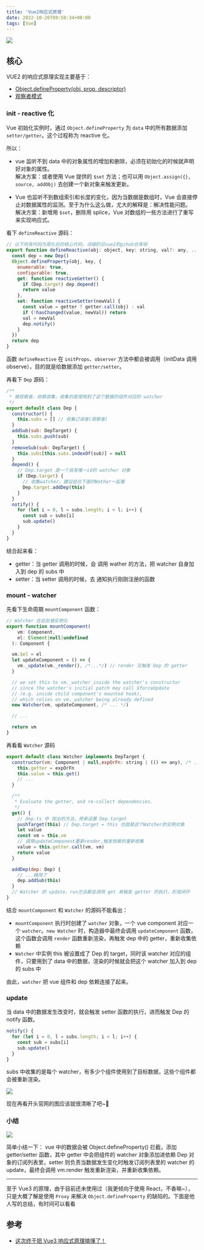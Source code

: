 ```yaml
---
title: 'Vue2响应式原理'
date: 2022-10-26T09:58:34+08:00
tags: [Vue]
---
```


![](https://cdn.jsdelivr.net/gh/yokiizx/picgo@main/img/202210261654753.png)

## 核心

VUE2 的响应式原理实现主要基于：

- [Object.defineProperty(obj, prop, descriptor)](https://developer.mozilla.org/zh-CN/docs/Web/JavaScript/Reference/Global_Objects/Object/defineProperty)
- [观察者模式](https://yokiizx.site/posts/js/%E8%A7%82%E5%AF%9F%E8%80%85%E5%92%8C%E5%8F%91%E5%B8%83%E8%AE%A2%E9%98%85/)

### init - reactive 化

Vue 初始化实例时，通过 `Object.defineProperty` 为 `data` 中的所有数据添加 `setter/getter`。这个过程称为 reactive 化。

所以：

- vue 监听不到 data 中的对象属性的增加和删除，必须在初始化的时候就声明好对象的属性。  
  解决方案：或者使用 Vue 提供的 `$set` 方法；也可以用 `Object.assign({}, source, addObj)` 去创建一个新对象来触发更新。

- Vue 也监听不到数组索引和长度的变化，因为当数据是数组时，Vue 会直接停止对数据属性的监测。至于为什么这么做，尤大的解释是：解决性能问题。  
  解决方案：新增用 `$set`，删除用 splice，Vue 对数组的一些方法进行了重写来实现响应式。

看下 `defineReactive` 源码：

```js
// 以下所有代码为简化后的核心代码，详细的见vue2的gihub仓库哈
export function defineReactive(obj: object, key: string, val?: any, ...otehrs) {
  const dep = new Dep()
  Object.defineProperty(obj, key, {
    enumerable: true,
    configurable: true,
    get: function reactiveGetter() {
      if (Dep.target) dep.depend()
      return value
    },
    set: function reactiveSetter(newVal) {
      const value = getter ? getter.call(obj) : val
      if (!hasChanged(value, newVal)) return
      val = newVal
      dep.notify()
    }
  })
  return dep
}
```

函数 `defineReactive` 在 `initProps`、`observer` 方法中都会被调用（initData 调用 observe），目的就是给数据添加 `getter/setter`。

再看下 `Dep` 源码：

```js
/**
 * 被观察者，依赖收集，收集的是使用到了这个数据的组件对应的 watcher
 */
export default class Dep {
  constructor() {
    this.subs = [] // 收集订阅者(观察者)
  }
  addSub(sub: DepTarget) {
    this.subs.push(sub)
  }
  removeSub(sub: DepTarget) {
    this.subs[this.subs.indexOf(sub)] = null
  }
  depend() {
    // Dep.target 是一个具有唯一id的 watcher 对象
    if (Dep.target) {
      // 收集watcher，建议结合下面的Wather一起看
      Dep.target.addDep(this)
    }
  }
  notify() {
    for (let i = 0, l = subs.length; i < l; i++) {
      const sub = subs[i]
      sub.update()
    }
  }
}
```

结合起来看：

- getter：当 getter 调用的时候，会 调用 wather 的方法，把 watcher 自身加入到 dep 的 subs 中
- setter：当 setter 调用的时候，去 通知执行刚刚注册的函数

### mount - watcher

先看下生命周期 `mountComponent` 函数：

```js
// Watcher 在此处被实例化
export function mountComponent(
    vm: Component,
    el: Element|null|undefined
  ): Component {

  vm.$el = el
  let updateComponent = () => {
    vm._update(vm._render(), /*...*/) // render 又触发 Dep 的 getter
  }

  // we set this to vm._watcher inside the watcher's constructor
  // since the watcher's initial patch may call $forceUpdate
  // (e.g. inside child component's mounted hook),
  // which relies on vm._watcher being already defined
  new Watcher(vm, updateComponent, /* ... */)

  // ...

  return vm
}
```

再看看 `Watcher` 源码

```js
export default class Watcher implements DepTarget {
  constructor(vm: Component | null,expOrFn: string | (() => any), /* ... */) {
    this.getter = expOrFn
    this.value = this.get()
    // ...
  }

  /**
   * Evaluate the getter, and re-collect dependencies.
   */
  get() {
    // dep.ts 中 抛出的方法，用来设置 Dep.target
    pushTarget(this) // Dep.target = this 也就是这个Watcher的实例对象
    let value
    const vm = this.vm
    // 调用updateComponent重新render,触发依赖的重新收集
    value = this.getter.call(vm, vm)
    return value
  }

  addDep(dep: Dep) {
    // ...精简了
    dep.addSub(this)
  }
  // Watcher 的 update、run方法都会调用 get 来触发 getter 的执行，形成闭环
}
```

结合 `mountComponent` 和 `Watcher` 的源码不能看出：

- `mountComponent` 执行时创建了 `watcher` 对象，一个 vue component 对应一个 `watcher`。`new Watcher` 时，构造器中最终会调用 `updateComponent` 函数，这个函数会调用 `render` 函数重新渲染，再触发 dep 中的 getter，重新收集依赖
- `Watcher` 中实例 this 被设置成了 Dep 的 target，同时该 watcher 对应的组件，只要用到了 data 中的数据，渲染的时候就会把这个 watcher 加入到 dep 的 subs 中

由此，`watcher` 把 vue 组件和 dep 依赖连接了起来。

### update

当 data 中的数据发生改变时，就会触发 setter 函数的执行，进而触发 Dep 的 notify 函数。

```js
notify() {
  for (let i = 0, l = subs.length; i < l; i++) {
    const sub = subs[i]
    sub.update()
  }
}
```

subs 中收集的是每个 watcher，有多少个组件使用到了目标数据，这些个组件都会被重新渲染。

![](https://cdn.jsdelivr.net/gh/yokiizx/picgo@main/img/202210270940977.png)

现在再看开头官网的图应该就很清晰了吧~👻

### 小结

![](https://cdn.jsdelivr.net/gh/yokiizx/picgo@main/img/202302221241366.png)

简单小结一下： vue 中的数据会被 Object.defineProperty() 拦截，添加 getter/setter 函数，其中 getter 中会把组件的 watcher 对象添加进依赖 Dep 对象的订阅列表里，setter 则负责当数据发生变化时触发订阅列表里的 watcher 的 update，最终会调用 vm.render 触发重新渲染，并重新收集依赖。

---

至于 Vue3 的原理，由于目前还未使用过（我更倾向于使用 React，不香嘛~），只是大概了解是使用 `Proxy` 来解决 `Object.defineProperty` 的缺陷的。下面是他人写的总结，有时间可以看看

## 参考

- [这次终于把 Vue3 响应式原理搞懂了！](https://mp.weixin.qq.com/s/F2yYqXE_xTHl0d8j03I-UQ)
